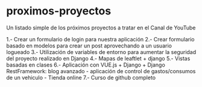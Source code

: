 # proximos-proyectos
Un listado simple de los próximos proyectos a tratar en el Canal de YouTube

1.- Crear un formulario de login para nuestra aplicación
2.- Crear formulario basado en modelos para crear un post aprovechando a un usuario logueado
3.- Utilización de variables de entorno para aumentar la seguridad del proyecto realizado en Django
4.- Mapas de leaftlet + django
5.- Vistas basadas en clases
6.- Aplicación con VUE.js + Django + Django RestFramework: blog avanzado - aplicación de control de gastos/consumos de un vehiculo - Tienda online
7.- Curso de github completo
